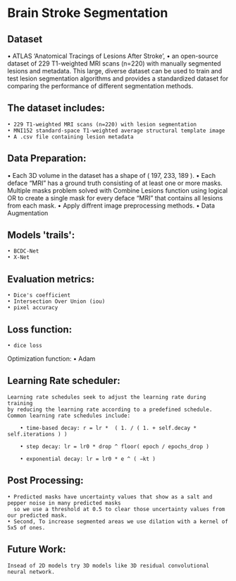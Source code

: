 # Brain Stroke Segmentation


## Dataset
  • ATLAS ‘Anatomical Tracings of Lesions After Stroke’, 
  • an open-source dataset of 229 T1-weighted MRI scans (n=220) with manually segmented lesions and metadata. 
    This large, diverse dataset can be used to train and test lesion segmentation algorithms 
    and provides a standardized dataset for comparing the performance of different segmentation methods.

## The dataset includes:
    • 229 T1-weighted MRI scans (n=220) with lesion segmentation
    • MNI152 standard-space T1-weighted average structural template image
    • A .csv file containing lesion metadata

## Data Preparation:
   • Each 3D volume in the dataset has a shape of ( 197, 233, 189 ). 
   •  Each deface “MRI” has a ground truth consisting of at least one or more masks. 
      Multiple masks problem solved with Combine Lesions function using logical OR 
      to create a single mask for every deface “MRI” that contains all lesions from each mask.
    • Apply diffrent image preprocessing methods.
    • Data Augmentation

## Models 'trails':
    • BCDC-Net 
    • X-Net
  
## Evaluation metrics: 
    • Dice's coefficient
    • Intersection Over Union (iou)
    • pixel accuracy
    
## Loss function: 
    • dice loss

Optimization function: 
    • Adam

## Learning Rate scheduler: 
    Learning rate schedules seek to adjust the learning rate during training 
    by reducing the learning rate according to a predefined schedule. 
    Common learning rate schedules include: 

        • time-based decay: r = lr *  ( 1. / ( 1. + self.decay * self.iterations ) )

        • step decay: lr = lr0 * drop ^ floor( epoch / epochs_drop )

        • exponential decay: lr = lr0 * e ^ ( −kt )
    
## Post Processing:
    • Predicted masks have uncertainty values that show as a salt and pepper noise in many predicted masks 
      so we use a threshold at 0.5 to clear those uncertainty values from our predicted mask.
    • Second, To increase segmented areas we use dilation with a kernel of 5x5 of ones.

 
## Future Work:
    Insead of 2D models try 3D models like 3D residual convolutional neural network.

